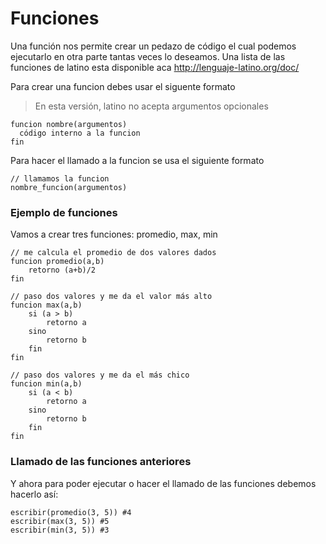# Funciones
Una función nos permite crear un pedazo de código el cual podemos ejecutarlo en otra parte tantas veces lo deseamos.
Una lista de las funciones de latino esta disponible aca http://lenguaje-latino.org/doc/


Para crear una funcion debes usar el siguente formato
> En esta versión, latino no acepta argumentos opcionales

```
funcion nombre(argumentos)
  código interno a la funcion
fin
```

Para hacer el llamado a la funcion se usa el siguiente formato

```
// llamamos la funcion
nombre_funcion(argumentos)
```

### Ejemplo de funciones
Vamos a crear tres funciones: promedio, max, min

```
// me calcula el promedio de dos valores dados
funcion promedio(a,b)
    retorno (a+b)/2
fin
```
```
// paso dos valores y me da el valor más alto
funcion max(a,b)
    si (a > b)
        retorno a
    sino
        retorno b
    fin
fin
```

```
// paso dos valores y me da el más chico
funcion min(a,b)
    si (a < b)
        retorno a
    sino
        retorno b
    fin
fin
```
### Llamado de las funciones anteriores
Y ahora para poder ejecutar o hacer el llamado de las funciones debemos hacerlo así:
```
escribir(promedio(3, 5)) #4
escribir(max(3, 5)) #5
escribir(min(3, 5)) #3
```
